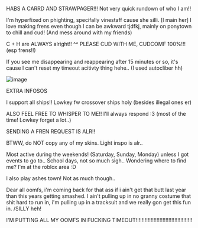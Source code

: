 HABS A CARRD AND STRAWPAGER!!!
Not very quick rundown of who I am!!
  
I'm hyperfixed on phighting, specifally vinestaff cause she silli. [I main her] I love making frens even though I can be awkward tjdfkj, mainly on ponytown to chill and cud! (And mess around with my friends)
  
C + H are ALWAYS alright!! ^^
  PLEASE CUD WITH ME, CUDCOMF 100%!!! (esp frens!!)

If you see me disappearing and reappearing after 15 minutes or so, it's cause I can't reset my timeout acitivty thing hehe.. (I used autocliber hh)
  
![image](https://github.com/user-attachments/assets/22bbd761-18dd-4d6c-88eb-d91c98f267d4)
  
EXTRA INFOSOS
  
I support all ships!! Lowkey fw crossover ships holy (besides illegal ones er)
  
ALSO FEEL FREE TO WHISPER TO ME!! I'll always respond :3 (most of the time! Lowkey forget a lot..)

SENDING A FREN REQUEST IS ALR!!
  
BTWW, do NOT copy any of my skins. Light inspo is alr..

Most active during the weekends! (Saturday, Sunday, Monday) unless I got events to go to.. 
School days, not so much sigh..
 Wondering where to find me? I'm at the roblox area :D

 I also play ashes town! Not as much though..

Dear all oomfs, i'm coming back for that ass if i ain't get that butt last year than this years getting smashed. I ain't pulling up in no granny costume that shit hard to run in, i'm pulling up in a tracksuit and we really gon get this fun in. /SILLY heh!

I'M PUTTING ALL MY OOMFS IN FUCKING TIMEOUT!!!!!!!!!!!!!!!!!!!!!!!!!!!!!!!!!!!!!!
